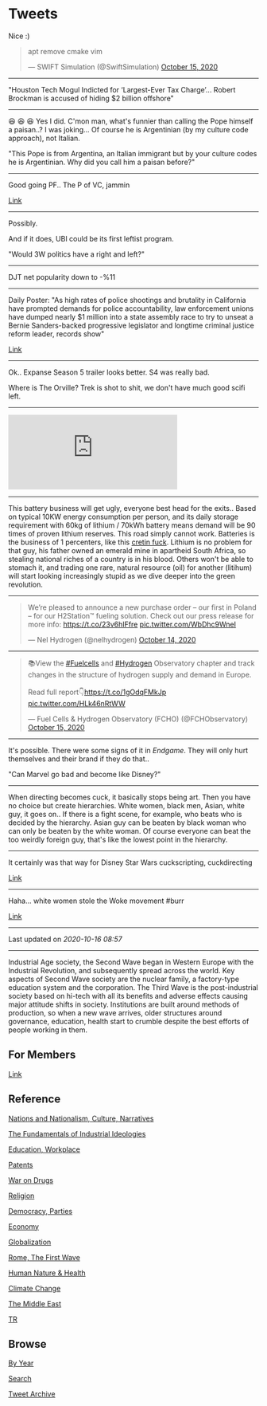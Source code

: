 # Tweets

Nice :)

<blockquote class="twitter-tweet"><p lang="en" dir="ltr">apt remove cmake vim</p>&mdash; SWIFT Simulation (@SwiftSimulation) <a href="https://twitter.com/SwiftSimulation/status/1316677748195196929?ref_src=twsrc%5Etfw">October 15, 2020</a></blockquote> <script async src="https://platform.twitter.com/widgets.js" charset="utf-8"></script>

---

"Houston Tech Mogul Indicted for ‘Largest-Ever Tax Charge’... Robert
Brockman is accused of hiding $2 billion offshore"

---

😆 😆 😆 Yes I did. C'mon man, what's funnier than calling the Pope
himself a paisan..? I was joking... Of course he is Argentinian (by my
culture code approach), not Italian.

"This Pope is from Argentina, an Italian immigrant but by your culture
codes he is Argentinian. Why did you call him a paisan before?"

---

Good going PF.. The P of VC, jammin

[Link](https://blog.toyota.co.uk/hydrogen-popemobile-pope-francis)

---

Possibly.

And if it does, UBI could be its first leftist program.

"Would 3W politics have a right and left?"

---

DJT net popularity down to -%11

---

Daily Poster: "As high rates of police shootings and brutality in
California have prompted demands for police accountability, law
enforcement unions have dumped nearly $1 million into a state assembly
race to try to unseat a Bernie Sanders-backed progressive legislator
and longtime criminal justice reform leader, records show"

[Link](https://www.dailyposter.com/p/prison-guards-target-a-criminal-justice)

---

Ok.. Expanse Season 5 trailer looks better. S4 was really bad.

Where is The Orville? Trek is shot to shit, we don't have much good scifi left. 

---

<iframe width="340"  src="https://www.youtube.com/embed/EbWv_1NbWyw" frameborder="0" allow="accelerometer; autoplay; clipboard-write; encrypted-media; gyroscope; picture-in-picture" allowfullscreen></iframe>

---

This battery business will get ugly, everyone best head for the
exits..  Based on typical 10KW energy consumption per person, and its
daily storage requirement with 60kg of lithium / 70kWh battery means
demand will be 90 times of proven lithium reserves. This road simply
cannot work. Batteries is the business of 1 percenters, like this
[cretin fuck](https://www.newsbreak.com/news/1607170043110/united-tesla-company-widespread-condemnation-of-elon-musks-bolivia-coup-comments).
Lithium is no problem for that guy, his father owned an emerald mine
in apartheid South Africa, so stealing national riches of a country is
in his blood. Others won't be able to stomach it, and trading one
rare, natural resource (oil) for another (litihum) will start looking
increasingly stupid as we dive deeper into the green revolution.

---

<blockquote class="twitter-tweet"><p lang="en" dir="ltr">We’re pleased to announce a new purchase order – our first in Poland – for our H2Station™ fueling solution. Check out our press release for more info: <a href="https://t.co/23v6hIFfre">https://t.co/23v6hIFfre</a> <a href="https://t.co/WbDhc9WneI">pic.twitter.com/WbDhc9WneI</a></p>&mdash; Nel Hydrogen (@nelhydrogen) <a href="https://twitter.com/nelhydrogen/status/1316337813630210048?ref_src=twsrc%5Etfw">October 14, 2020</a></blockquote> <script async src="https://platform.twitter.com/widgets.js" charset="utf-8"></script>

---

<blockquote class="twitter-tweet"><p lang="en" dir="ltr">📚View the <a href="https://twitter.com/hashtag/Fuelcells?src=hash&amp;ref_src=twsrc%5Etfw">#Fuelcells</a> and <a href="https://twitter.com/hashtag/Hydrogen?src=hash&amp;ref_src=twsrc%5Etfw">#Hydrogen</a> Observatory chapter and track changes in the structure of hydrogen supply and demand in Europe.<br><br>Read full report👇<a href="https://t.co/1gOdqFMkJp">https://t.co/1gOdqFMkJp</a> <a href="https://t.co/HLk46nRtWW">pic.twitter.com/HLk46nRtWW</a></p>&mdash; Fuel Cells &amp; Hydrogen Observatory (FCHO) (@FCHObservatory) <a href="https://twitter.com/FCHObservatory/status/1316648808131026944?ref_src=twsrc%5Etfw">October 15, 2020</a></blockquote> <script async src="https://platform.twitter.com/widgets.js" charset="utf-8"></script>

---

It's possible. There were some signs of it in *Endgame*. They will
only hurt themselves and their brand if they do that..

"Can Marvel go bad and become like Disney?"

---

When directing becomes cuck, it basically stops being art. Then you
have no choice but create hierarchies. White women, black men, Asian,
white guy, it goes on.. If there is a fight scene, for example, who
beats who is decided by the hierarchy. Asian guy can be beaten by
black woman who can only be beaten by the white woman. Of course
everyone can beat the too weirdly foreign guy, that's like the lowest
point in the hierarchy. 

---

It certainly was that way for Disney Star Wars cuckscripting, cuckdirecting

[Link](https://mobile.twitter.com/WIRED/status/1301923867674521600)

---

Haha... white women stole the Woke movement \#burr

[Link](https://youtu.be/O1xgXJ5_Q34?t=196)

---

Last updated on *2020-10-16 08:57*

---

Industrial Age society, the Second Wave began in Western Europe with
the Industrial Revolution, and subsequently spread across the
world. Key aspects of Second Wave society are the nuclear family, a
factory-type education system and the corporation. The Third Wave is
the post-industrial society based on hi-tech with all its benefits and
adverse effects causing major attitude shifts in society. Institutions
are built around methods of production, so when a new wave arrives,
older structures around governance, education, health start to crumble
despite the best efforts of people working in them.

## For Members

[Link](https://thirdwave-members.herokuapp.com)

## Reference

[Nations and Nationalism, Culture, Narratives](/2013/02/nations-and-nationalism.md)

[The Fundamentals of Industrial Ideologies](/2011/04/fundamentals-of-industrial-ideologies.md)

[Education, Workplace](2017/09/education-workplace.md)

[Patents](/2018/09/patents.md)

[War on Drugs](/2019/11/war-on-drugs.md)

[Religion](/2015/04/god-religion.md)

[Democracy, Parties](/2016/11/democracy.md)

[Economy](/2018/05/economy.md)

[Globalization](/2018/09/globalization.md)

[Rome, The First Wave](/2017/12/rome.md)

[Human Nature & Health](/2020/07/human-nature.md)

[Climate Change](/2018/12/climate.md)

[The Middle East](/2019/07/middleeast.md)

[TR](../tr)

## Browse

[By Year](years.md)

[Search](search.html)

[Tweet Archive](/tweets/README.md)



